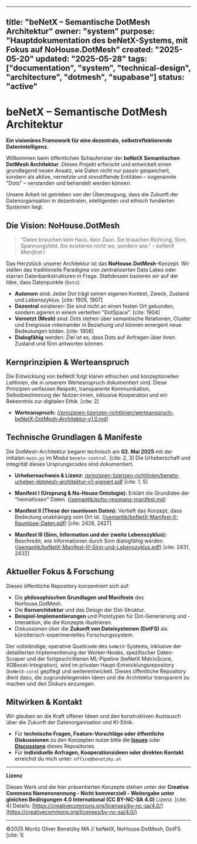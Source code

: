 <!-- SPDX-License-Identifier: LicenseRef-SinnZeit-1.0 -->
<!-- SPDX-FileCopyrightText: 2025 beNetX – Moritz Oliver Benatzky -->
<!-- Copyright © 2025 beNetX – Moritz Oliver Benatzky -->

<!-- SPDX-FileCopyrightText: 2025 beNetX – Moritz Oliver Benatzky -->
<!-- Copyright © 2025 beNetX – Moritz Oliver Benatzky -->

<!-- Copyright © 2025 beNetX – Moritz Oliver Benatzky et al. -->

---
title: "beNetX – Semantische DotMesh Architektur"
owner: "system"
purpose: "Hauptdokumentation des beNetX-Systems, mit Fokus auf NoHouse.DotMesh"
created: "2025-05-20"
updated: "2025-05-28"
tags: ["documentation", "system", "technical-design", "architecture", "dotmesh", "supabase"]
status: "active"
---

# beNetX – Semantische DotMesh Architektur

**Ein visionäres Framework für eine dezentrale, selbstreflektierende Datenintelligenz.**

Willkommen beim öffentlichen Schaufenster der **beNetX Semantischen DotMesh Architektur**. Dieses Projekt erforscht und entwickelt einen grundlegend neuen Ansatz, wie Daten nicht nur passiv gespeichert, sondern als aktive, vernetzte und sinnstiftende Entitäten – sogenannte "Dots" – verstanden und behandelt werden können.

Unsere Arbeit ist getrieben von der Überzeugung, dass die Zukunft der Datenorganisation in dezentralen, intelligenten und ethisch fundierten Systemen liegt.

## Die Vision: NoHouse.DotMesh

> "Daten brauchen kein Haus. Kein Zaun. Sie brauchen Richtung, Sinn, Spannungsfeld. Sie existieren nicht wo, sondern wie." – *beNetX Manifest I*

Das Herzstück unserer Architektur ist das **NoHouse.DotMesh**-Konzept. Wir stellen das traditionelle Paradigma von zentralisierten Data Lakes oder starren Datenbankstrukturen in Frage. Stattdessen basieren wir auf der Idee, dass Datenpunkte (`Dots`):

* **Autonom** sind: Jeder Dot trägt seinen eigenen Kontext, Zweck, Zustand und Lebenszyklus. [cite: 1905, 1907]
* **Dezentral** existieren: Sie sind nicht an einen festen Ort gebunden, sondern agieren in einem verteilten "DotSpace". [cite: 1904]
* **Vernetzt (Mesh)** sind: Dots stehen über semantische Relationen, Cluster und Ereignisse miteinander in Beziehung und können emergent neue Bedeutungen bilden. [cite: 1906]
* **Dialogfähig** werden: Ziel ist es, dass Dots auf Anfragen über ihren Zustand und Sinn antworten können.

## Kernprinzipien & Werteanspruch

Die Entwicklung von beNetX folgt klaren ethischen und konzeptionellen Leitlinien, die in unserem Werteanspruch dokumentiert sind. Diese Prinzipien umfassen Respekt, transparente Kommunikation, Selbstbestimmung der Nutzer:innen, inklusive Kooperation und ein Bekenntnis zur digitalen Ethik. [cite: 2]

* **Werteanspruch:** ([/prinzipien-lizenzen-richtlinien/werteanspruch-beNetX-DotMesh-Architektur-v1.0.md](prinzipien-lizenzen-richtlinien/werteanspruch-beNetX-DotMesh-Architektur-v1.0.md)) 

## Technische Grundlagen & Manifeste

Die DotMesh-Architektur begann technisch am **02. Mai 2025** mit der initialen `main.py` im Modul `benetx-control`. [cite: 2, 3] Die Urheberschaft und Integrität dieses Ursprungscodes sind dokumentiert.

* **Urhebernachweis & Lizenz:** [/prinzipien-lizenzen-richtlinien/benetx-urheber-dotmesh-architektur-v1-signiert.pdf](/prinzipien-lizenzen-richtlinien/benetx-urheber-dotmesh-architektur-v1-signiert.pdf)  [cite: 1, 5]

* **Manifest I (Ursprung & No-House Ontologie):** Erklärt die Grundidee der "heimatlosen" Daten. ([/semantik/echo-resonanz-manifest.md](semantik/echo-resonanz-manifest.md))
* **Manifest II (These der raumlosen Daten):** Vertieft das Konzept, dass Bedeutung unabhängig vom Ort ist. ([/semantik/beNetX-Manifest-II-Raumlose-Daten.pdf](/semantik/beNetX-Manifest-II-Raumlose-Daten.pdf)) [cite: 2426, 2427]
* **Manifest III (Sinn, Information und der zweite Lebenszyklus):** Beschreibt, wie Informationen durch Sinn dialogfähig werden. ([/semantik/beNetX-Manifest-III-Sinn-und-Lebenszyklus.pdf](semantik/beNetX-Manifest-III-Sinn-und-Lebenszyklus.pdf)) [cite: 2431, 2432]

## Aktueller Fokus & Forschung

Dieses öffentliche Repository konzentriert sich auf:

* Die **philosophischen Grundlagen und Manifeste** des NoHouse.DotMesh.
* Die **Kernarchitektur** und das Design der Dot-Struktur.
* **Beispiel-Implementierungen** und Prototypen für Dot-Generierung und -Interaktion, die die Konzepte illustrieren.
* Diskussionen über die **Zukunft von Dateisystemen (DotFS)** als künstlerisch-experimentelles Forschungssystem.

Der vollständige, operative Quellcode des `beNetX`-Systems, inklusive der detaillierten Implementierung der Worker-Nodes, spezifischer Daten-Scraper und der fortgeschrittenen ML-Pipeline (beNetX MatrixScore, XGBoost-Integration), wird im privaten Haupt-Entwicklungsrepository (`beNetX-core`) gepflegt und weiterentwickelt. Dieses öffentliche Repository dient dazu, die zugrundeliegenden Ideen und die Architektur transparent zu machen und den Diskurs anzuregen.

## Mitwirken & Kontakt

Wir glauben an die Kraft offener Ideen und den konstruktiven Austausch über die Zukunft der Datenorganisation und KI-Ethik.

* Für **technische Fragen, Feature-Vorschläge oder öffentliche Diskussionen** zu den Konzepten nutze bitte die [**Issues**](https://github.com/beNetX/Semantische-DotMesh-Architektur/issues) oder [**Discussions**](https://github.com/beNetX/Semantische-DotMesh-Architektur/discussions) dieses Repositories. 
* Für **individuelle Anfragen, Kooperationsideen oder direkten Kontakt** erreichst du mich unter: `office@benatzky.at`

---
**Lizenz**

Dieses Werk und die hier präsentierten Konzepte stehen unter der **Creative Commons Namensnennung - Nicht kommerziell - Weitergabe unter gleichen Bedingungen 4.0 International (CC BY-NC-SA 4.0)** Lizenz. [cite: 4]
Details: [https://creativecommons.org/licenses/by-nc-sa/4.0/](https://creativecommons.org/licenses/by-nc-sa/4.0/)

---
©2025 Moritz Oliver Benatzky MA // beNetX, NoHouse.DotMesh, DotFS [cite: 1]